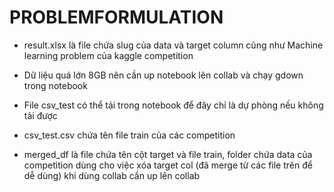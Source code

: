 # PROBLEMFORMULATION

- result.xlsx là file chứa slug của data và target column cũng như Machine learning problem của kaggle competition

- Dữ liệu quá lớn 8GB nên cần up notebook lên collab và chạy gdown trong notebook

- File csv_test có thể tải trong notebook để đây chỉ là dự phòng nếu không tải được

- csv_test.csv chứa tên file train của các competition
- merged_df là file chứa tên cột target và file train, folder chứa data của competition dùng cho việc xóa target col (đã merge từ các file trên để dễ dùng) khi dùng collab cần up lên collab
